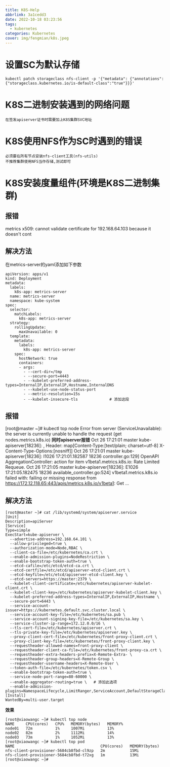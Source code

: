 ```yaml
---
title: K8S-Help
abbrlink: 3a1cedd3
date: 2022-10-18 03:23:56
tags:
  - kubernetes
categories: Kubernetes
cover: img/fengmian/k8s.jpeg
---
```

# 设置SC为默认存储

```shell
kubectl patch storageclass nfs-client -p '{"metadata": {"annotations":{"storageclass.kubernetes.io/is-default-class":"true"}}}'
```

# K8S二进制安装遇到的网络问题

```shell
在签发apiserver证书时需要加上K8S集群SVC地址
```

# K8S使用NFS作为SC时遇到的错误

```shell
必须要在所有节点安装nfs-client工具(nfs-utils)
不推荐集群使用NFS当作存储,测试即可
```


# K8S安装度量组件(环境是K8S二进制集群)
## 报错
metrics x509: cannot validate certificate for 192.168.64.103 because it doesn't cont

## 解决方法
在metrics-server的yaml添加如下参数

```shell
apiVersion: apps/v1
kind: Deployment
metadata:
  labels:
    k8s-app: metrics-server
  name: metrics-server
  namespace: kube-system
spec:
  selector:
    matchLabels:
      k8s-app: metrics-server
  strategy:
    rollingUpdate:
      maxUnavailable: 0
  template:
    metadata:
      labels:
        k8s-app: metrics-server
    spec:
      hostNetwork: true
      containers:
      - args:
        - --cert-dir=/tmp
        - --secure-port=4443
        - --kubelet-preferred-address-types=InternalIP,ExternalIP,Hostname,InternalDNS
        - --kubelet-use-node-status-port
        - --metric-resolution=15s
        - --kubelet-insecure-tls              # 添加这段
```

## 报错
[root@master ~]# kubectl top node
Error from server (ServiceUnavailable): the server is currently unable to handle the request (get nodes.metrics.k8s.io)
**同时apiserver报错**
Oct 26 17:21:01 master kube-apiserver[18236]: , Header: map[Content-Type:[text/plain; charset=utf-8] X-Content-Type-Options:[nosniff]]
Oct 26 17:21:01 master kube-apiserver[18236]: I1026 17:21:01.182587   18236 controller.go:129] OpenAPI AggregationController: action for item v1beta1.metrics.k8s.io: Rate Limited Requeue.
Oct 26 17:21:05 master kube-apiserver[18236]: E1026 17:21:05.182475   18236 available_controller.go:524] v1beta1.metrics.k8s.io failed with: failing or missing response from https://172.12.118.65:443/apis/metrics.k8s.io/v1beta1: Get ...

## 解决方法
```shell
[root@master ~]# cat /lib/systemd/system/apiserver.service
[Unit]
Description=apiServer
[Service]
Type=simple
ExecStart=kube-apiserver \
  --advertise-address=192.168.64.101 \
  --allow-privileged=true \
  --authorization-mode=Node,RBAC \
  --client-ca-file=/etc/kubernetes/ca.crt \
  --enable-admission-plugins=NodeRestriction \
  --enable-bootstrap-token-auth=true \
  --etcd-cafile=/etc/etcd/etcd-ca.crt \
  --etcd-certfile=/etc/etcd/apiserver-etcd-client.crt \
  --etcd-keyfile=/etc/etcd/apiserver-etcd-client.key \
  --etcd-servers=https://master:2379 \
  --kubelet-client-certificate=/etc/kubernetes/apiserver-kubelet-client.crt \
  --kubelet-client-key=/etc/kubernetes/apiserver-kubelet-client.key \
  --kubelet-preferred-address-types=InternalIP,ExternalIP,Hostname \
  --secure-port=6443 \
  --service-account-issuer=https://kubernetes.default.svc.cluster.local \
  --service-account-key-file=/etc/kubernetes/sa.pub \
  --service-account-signing-key-file=/etc/kubernetes/sa.key \
  --service-cluster-ip-range=172.12.0.0/16 \
  --tls-cert-file=/etc/kubernetes/apiserver.crt \
  --tls-private-key-file=/etc/kubernetes/apiserver.key \
  --proxy-client-cert-file=/etc/kubernetes/front-proxy-client.crt \
  --proxy-client-key-file=/etc/kubernetes/front-proxy-client.key \
  --requestheader-allowed-names=front-proxy-client \
  --requestheader-client-ca-file=/etc/kubernetes/front-proxy-ca.crt \
  --requestheader-extra-headers-prefix=X-Remote-Extra- \
  --requestheader-group-headers=X-Remote-Group \
  --requestheader-username-headers=X-Remote-User \
  --token-auth-file=/etc/kubernetes/token.csv \
  --enable-bootstrap-token-auth=true \
  --service-node-port-range=80-60000 \
  --enable-aggregator-routing=true \   # 添加此选项
  --enable-admission-plugins=NamespaceLifecycle,LimitRanger,ServiceAccount,DefaultStorageClass,DefaultTolerationSeconds,NodeRestriction,ResourceQuota
[Install]
WantedBy=multi-user.target
```

**效果**
```shell
[root@xiaowangc ~]# kubectl top node
NAME     CPU(cores)   CPU%   MEMORY(bytes)   MEMORY%
node01   72m          1%     1007Mi          13%
node02   82m          2%     1112Mi          14%
node03   73m          1%     1052Mi          13%
[root@xiaowangc ~]# kubectl top pod
NAME                                      CPU(cores)   MEMORY(bytes)
nfs-client-provisioner-5684cb8fbd-cl9zp   2m           15Mi
nfs-client-provisioner-5684cb8fbd-t72xg   1m           13Mi
[root@xiaowangc ~]#
```